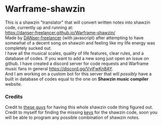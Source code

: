# Warframe-shawzin
This is a shawzin "translator" that will convert written notes into shawzin code, currently up and running at:  
https://danser-freelancer.github.io/Warframe-shawzin/  
Made by [DANser-freelancer](https://github.com/DANser-freelancer?tab=repositories) (with javascript) after attempting to have somewhat of a decent song on shawzin and feeling like my life energy was completely sucked out.  
I have all the musical scales, quality of life features, clear rules, and a database of codes. If you want to add a new song just open an issue on github.
I have created a discord server for code requests and Warframe music fans in general https://discord.gg/VyjFwKn8AY.  
And I am working on a custom bot for this server that will _possibly_ have a built in database of codes equal to the one on **Shawzin music compiler** website.  
### Credits  
Credit to [these guys](https://docs.google.com/document/d/1VvlM4IQr8bfUV8pCJMVNRaG6piJTR9_t-xq7wQaxpho/edit) for having this whole shawzin code thing figured out.   
Credit to myself for finding the missing [keys](https://docs.google.com/spreadsheets/d/1Zd0L6b1W8ic7s9b8DKJHDBNRB-Z0tdwQEhvQl6axFCU/edit?usp=sharing) for the shawzin code, soon you will be able to program any possible combination of shawzin notes.
